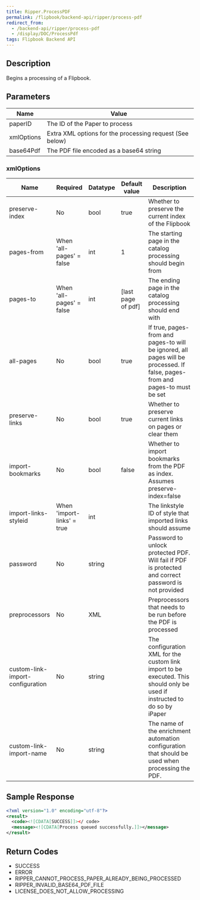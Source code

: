 ```yaml
---
title: Ripper.ProcessPDF
permalink: /flipbook/backend-api/ripper/process-pdf
redirect_from:
  - /backend-api/ripper/process-pdf
  - /display/DOC/ProcessPdf
tags: Flipbook Backend API
---
```


## Description

Begins a processing of a Flipbook.

## Parameters

| Name       | Value
|------------|---------------------------------------------
| paperID    | The ID of the Paper to process
| xmlOptions | Extra XML options for the processing request (See below)
| base64Pdf  | The PDF file encoded as a base64 string

### xmlOptions

| Name 								| Required 					 | Datatype | Default value 	 | Description
|-----------------------------------|----------------------------|----------|--------------------|------------------------------------------------------------------------------------------------------------------------------
| preserve-index 					| No 						 | bool 	| true 				 | Whether to preserve the current index of the Flipbook
| pages-from 						| When 'all-pages' = false   | int 		| 1 				 | The starting page in the catalog processing should begin from
| pages-to 							| When 'all-pages' = false   | int 		| [last page of pdf] | The ending page in the catalog processing should end with
| all-pages 						| No 						 | bool 	| true 				 | If true, pages-from and pages-to will be ignored, all pages will be processed. If false, pages-from and pages-to must be set
| preserve-links 					| No 						 | bool 	| true 				 | Whether to preserve current links on pages or clear them
| import-bookmarks 					| No 						 | bool 	| false 			 | Whether to import bookmarks from the PDF as index. Assumes preserve-index=false
| import-links-styleid 				| When 'import-links' = true | int 		| 					 | The linkstyle ID of style that imported links should assume
| password 							| No 						 | string 	| 					 | Password to unlock protected PDF. Will fail if PDF is protected and correct password is not provided
| preprocessors						| No 						 | XML 		| 					 | Preprocessors that needs to be run before the PDF is processed
| custom-link-import-configuration	| No 						 | string 	| 					 | The configuration XML for the custom link import to be executed. This should only be used if instructed to do so by iPaper
| custom-link-import-name  | No  | string  |   | The name of the enrichment automation configuration that should be used when processing the PDF.

## Sample Response
```xml
<?xml version="1.0" encoding="utf-8"?>
<result>
  <code><![CDATA[SUCCESS]]></ code>
  <message><![CDATA[Process queued successfully.]]></message>
</result>
```

## Return Codes

* SUCCESS
* ERROR
* RIPPER_CANNOT_PROCESS_PAPER_ALREADY_BEING_PROCESSED
* RIPPER_INVALID_BASE64_PDF_FILE
* LICENSE_DOES_NOT_ALLOW_PROCESSING